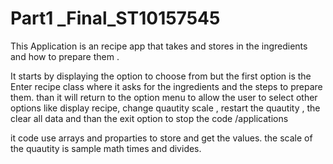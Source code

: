 # Part1 _Final_ST10157545
This Application is an recipe app that takes and stores in the ingredients and how to prepare them .

It starts by displaying the option to choose from but the first option is the Enter recipe class where it asks for the ingredients and the steps to prepare them.
than it will return to the option menu to allow the user to select other options like display recipe, change quautity scale , restart the quautity , the clear all data
and than the exit option to stop the code /applications

it code use arrays and proparties to store and get the values.
the scale of the quautity is sample math times and divides.
